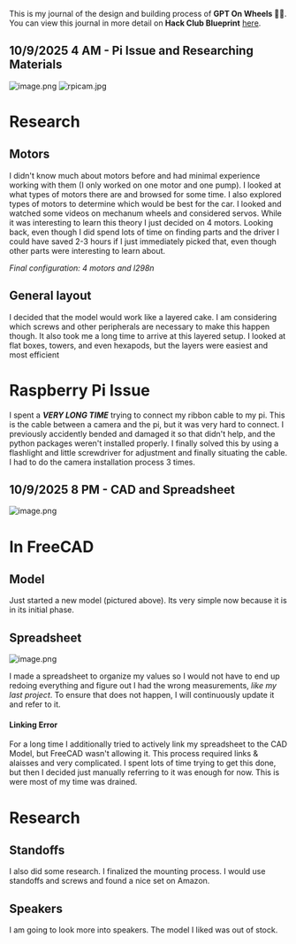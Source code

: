 <!--
  ===================    !!READ THIS NOTICE!!   ====================
  DO NOT edit this file manually. Your changes WILL BE OVERWRITTEN!
  This journal is auto generated and updated by Hack Club Blueprint.
  To edit this file, please edit your journal entries on Blueprint.
  ==================================================================
-->

This is my journal of the design and building process of **GPT On Wheels 🧠🛞**.  
You can view this journal in more detail on **Hack Club Blueprint** [here](https://blueprint.hackclub.com/projects/322).


## 10/9/2025 4 AM - Pi Issue and Researching Materials  

![image.png](https://blueprint.hackclub.com/user-attachments/blobs/proxy/eyJfcmFpbHMiOnsiZGF0YSI6MTE2MiwicHVyIjoiYmxvYl9pZCJ9fQ==--75308df336d2fe8a5ea71c18008c0dc86831ce69/image.png)
![rpicam.jpg](https://blueprint.hackclub.com/user-attachments/blobs/proxy/eyJfcmFpbHMiOnsiZGF0YSI6MTE2NCwicHVyIjoiYmxvYl9pZCJ9fQ==--3fd0a1e424d3fd0d34813a035d43061335c9f9e3/rpicam.jpg)
# Research

## Motors

I didn't know much about motors before and had minimal experience working with them (I only worked on one motor and one pump). I looked at what types of motors there are and browsed for some time. I also explored types of motors to determine which would be best for the car. I looked and watched some videos on mechanum wheels and considered servos. While it was interesting to learn this theory I just decided on 4 motors. Looking back, even though I did spend lots of time on finding parts and the driver I could have saved 2-3 hours if I just immediately picked that, even though other parts were interesting to learn about.

*Final configuration: 4 motors and l298n*

## General layout

I decided that the model would work like a layered cake. I am considering which screws and other peripherals are necessary to make this happen though. It also took me a long time to arrive at this layered setup. I looked at flat boxes, towers, and even hexapods, but the layers were easiest and most efficient

# Raspberry Pi Issue

I spent a ***VERY LONG TIME*** trying to connect my ribbon cable to my pi. This is the cable between a camera and the pi, but it was very hard to connect. I previously accidently bended and damaged it so that didn't help, and the python packages weren't installed properly. I finally solved this by using a flashlight and little screwdriver for adjustment and finally situating the cable. I had to do the camera installation process 3 times.  

## 10/9/2025 8 PM - CAD and Spreadsheet  

![image.png](https://blueprint.hackclub.com/user-attachments/blobs/proxy/eyJfcmFpbHMiOnsiZGF0YSI6MTI3NSwicHVyIjoiYmxvYl9pZCJ9fQ==--04948fa60bbb96739973966321c84fd80eff9092/image.png)

# In FreeCAD

## Model

Just started a new model (pictured above). Its very simple now because it is in its initial phase.

## Spreadsheet

![image.png](https://blueprint.hackclub.com/user-attachments/blobs/proxy/eyJfcmFpbHMiOnsiZGF0YSI6MTI3NiwicHVyIjoiYmxvYl9pZCJ9fQ==--7d661704c7fccbe2dd8da90bf6d22e7641bdf17e/image.png)

I made a spreadsheet to organize my values so I would not have to end up redoing everything and figure out I had the wrong measurements, *like my last project*. To ensure that does not happen, I will continuously update it and refer to it.

#### Linking Error

For a long time I additionally tried to actively link my spreadsheet to the CAD Model, but FreeCAD wasn't allowing it. This process required links & alaisses and very complicated. I spent lots of time trying to get this done, but then I decided just manually referring to it was enough for now. This is were most of my time was drained.

# Research

## Standoffs

I also did some research. I finalized the mounting process. I would use standoffs and screws and found a nice set on Amazon.

## Speakers

I am going to look more into speakers. The model I liked was out of stock.
  

